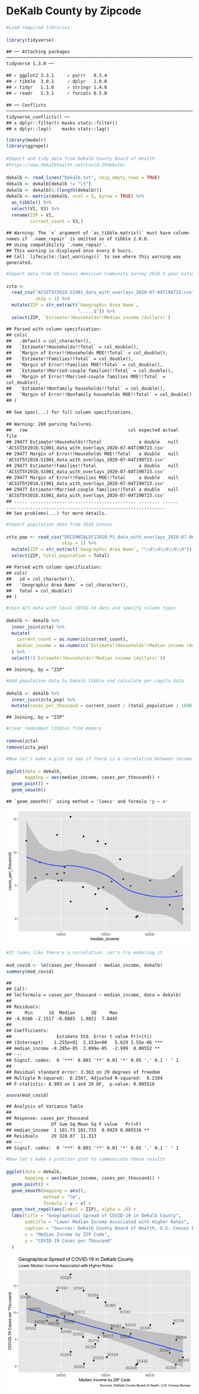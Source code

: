 DeKalb County by Zipcode
================

``` r
#Load required libraries

library(tidyverse)
```

    ## ── Attaching packages ─────────────────────────────────────────────────────────────────────────────── tidyverse 1.3.0 ──

    ## ✓ ggplot2 3.3.1     ✓ purrr   0.3.4
    ## ✓ tibble  3.0.1     ✓ dplyr   1.0.0
    ## ✓ tidyr   1.1.0     ✓ stringr 1.4.0
    ## ✓ readr   1.3.1     ✓ forcats 0.5.0

    ## ── Conflicts ────────────────────────────────────────────────────────────────────────────────── tidyverse_conflicts() ──
    ## x dplyr::filter() masks stats::filter()
    ## x dplyr::lag()    masks stats::lag()

``` r
library(modelr)
library(ggrepel)

#Import and tidy data from DeKalb County Board of Health 
#https://www.dekalbhealth.net/covid-19dekalb/

dekalb <- read_lines("Dekalb.txt", skip_empty_rows = TRUE)
dekalb <- dekalb[dekalb != "\t"]
dekalb <- dekalb[6:(length(dekalb))]
dekalb <- matrix(dekalb, ncol = 5, byrow = TRUE) %>%
  as_tibble() %>%
  select(V1, V3) %>%
  rename(ZIP = V1,
         current_count = V3,)
```

    ## Warning: The `x` argument of `as_tibble.matrix()` must have column names if `.name_repair` is omitted as of tibble 2.0.0.
    ## Using compatibility `.name_repair`.
    ## This warning is displayed once every 8 hours.
    ## Call `lifecycle::last_warnings()` to see where this warning was generated.

``` r
#Import data from US Census American Community Survey 2018 5-year estimate

zcta <-
  read_csv("ACSST5Y2018.S1901_data_with_overlays_2020-07-04T190723.csv",
           skip = 1) %>%
  mutate(ZIP = str_extract(`Geographic Area Name`,
                           ".....$")) %>%
  select(ZIP, `Estimate!!Households!!Median income (dollars)`)
```

    ## Parsed with column specification:
    ## cols(
    ##   .default = col_character(),
    ##   `Estimate!!Households!!Total` = col_double(),
    ##   `Margin of Error!!Households MOE!!Total` = col_double(),
    ##   `Estimate!!Families!!Total` = col_double(),
    ##   `Margin of Error!!Families MOE!!Total` = col_double(),
    ##   `Estimate!!Married-couple families!!Total` = col_double(),
    ##   `Margin of Error!!Married-couple families MOE!!Total` = col_double(),
    ##   `Estimate!!Nonfamily households!!Total` = col_double(),
    ##   `Margin of Error!!Nonfamily households MOE!!Total` = col_double()
    ## )

    ## See spec(...) for full column specifications.

    ## Warning: 280 parsing failures.
    ##   row                                      col expected actual                                                         file
    ## 29477 Estimate!!Households!!Total              a double   null 'ACSST5Y2018.S1901_data_with_overlays_2020-07-04T190723.csv'
    ## 29477 Margin of Error!!Households MOE!!Total   a double   null 'ACSST5Y2018.S1901_data_with_overlays_2020-07-04T190723.csv'
    ## 29477 Estimate!!Families!!Total                a double   null 'ACSST5Y2018.S1901_data_with_overlays_2020-07-04T190723.csv'
    ## 29477 Margin of Error!!Families MOE!!Total     a double   null 'ACSST5Y2018.S1901_data_with_overlays_2020-07-04T190723.csv'
    ## 29477 Estimate!!Married-couple families!!Total a double   null 'ACSST5Y2018.S1901_data_with_overlays_2020-07-04T190723.csv'
    ## ..... ........................................ ........ ...... ............................................................
    ## See problems(...) for more details.

``` r
#Import population data from 2010 Census

zcta_pop <- read_csv("DECENNIALSF12010.P1_data_with_overlays_2020-07-06T171622.csv",
                     skip = 1) %>%
  mutate(ZIP = str_extract(`Geographic Area Name`, "\\d\\d\\d\\d\\d")) %>%
  select(ZIP, total_population = Total)
```

    ## Parsed with column specification:
    ## cols(
    ##   id = col_character(),
    ##   `Geographic Area Name` = col_character(),
    ##   Total = col_double()
    ## )

``` r
#Join ACS data with local COVID-19 data and specify column types

dekalb <- dekalb %>%
  inner_join(zcta) %>%
  mutate(
    current_count = as.numeric(current_count),
    median_income = as.numeric(`Estimate!!Households!!Median income (dollars)`)
  ) %>%
  select(!(`Estimate!!Households!!Median income (dollars)`))
```

    ## Joining, by = "ZIP"

``` r
#Add population data to Dekalb tibble and calculate per capita data

dekalb <- dekalb %>%
  inner_join(zcta_pop) %>%
  mutate(cases_per_thousand = current_count / (total_population / 1000))
```

    ## Joining, by = "ZIP"

``` r
#clear redundant tibbles from memory

remove(zcta)
remove(zcta_pop)
```

``` r
#Now let's make a plot to see if there is a correlation between income and disease

ggplot(data = dekalb,
       mapping = aes(median_income, cases_per_thousand)) +
  geom_point() +
  geom_smooth()
```

    ## `geom_smooth()` using method = 'loess' and formula 'y ~ x'

![](DeKalb_by_Zip_files/figure-gfm/unnamed-chunk-2-1.png)<!-- -->

``` r
#It looks like there's a correlation. Let's try modeling it

mod_covid <- lm(cases_per_thousand ~ median_income, dekalb)
summary(mod_covid)
```

    ## 
    ## Call:
    ## lm(formula = cases_per_thousand ~ median_income, data = dekalb)
    ## 
    ## Residuals:
    ##     Min      1Q  Median      3Q     Max 
    ## -4.9186 -2.1517 -0.8885  1.9821  7.8445 
    ## 
    ## Coefficients:
    ##                 Estimate Std. Error t value Pr(>|t|)    
    ## (Intercept)    1.255e+01  2.153e+00   5.829 2.55e-06 ***
    ## median_income -9.295e-05  3.099e-05  -2.999  0.00552 ** 
    ## ---
    ## Signif. codes:  0 '***' 0.001 '**' 0.01 '*' 0.05 '.' 0.1 ' ' 1
    ## 
    ## Residual standard error: 3.363 on 29 degrees of freedom
    ## Multiple R-squared:  0.2367, Adjusted R-squared:  0.2104 
    ## F-statistic: 8.993 on 1 and 29 DF,  p-value: 0.005516

``` r
anova(mod_covid)
```

    ## Analysis of Variance Table
    ## 
    ## Response: cases_per_thousand
    ##               Df Sum Sq Mean Sq F value   Pr(>F)   
    ## median_income  1 101.73 101.733  8.9929 0.005516 **
    ## Residuals     29 328.07  11.313                    
    ## ---
    ## Signif. codes:  0 '***' 0.001 '**' 0.01 '*' 0.05 '.' 0.1 ' ' 1

``` r
#Now let's make a prettier plot to communicate these results

ggplot(data = dekalb,
       mapping = aes(median_income, cases_per_thousand)) +
  geom_point() +
  geom_smooth(mapping = aes(),
              method = "lm",
              formula = y ~ x) +
  geom_text_repel(aes(label = ZIP), alpha = .6) +
  labs(title = "Geographical Spread of COVID-19 in DeKalb County",
       subtitle = "Lower Median Income Associated with Higher Rates",
       caption = "Sources: DeKalb County Board of Health, U.S. Census Bureau",
       x = "Median Income by ZIP Code",
       y = "COVID-19 Cases per Thousand"
  )
```

![](DeKalb_by_Zip_files/figure-gfm/unnamed-chunk-5-1.png)<!-- -->
